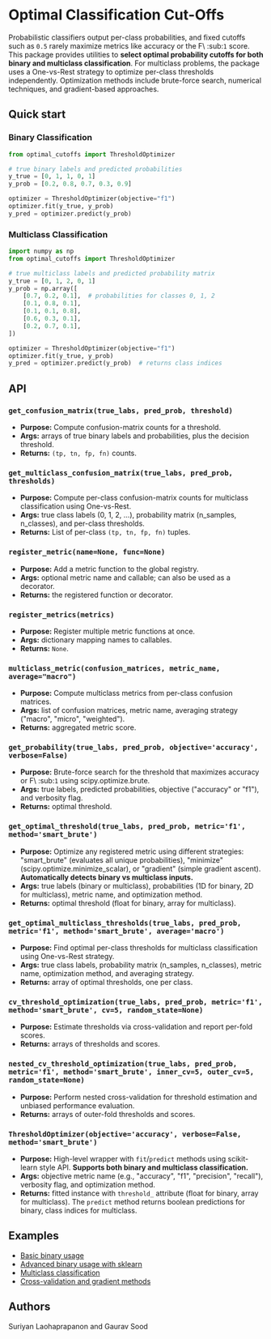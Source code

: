 # Optimal Classification Cut-Offs

Probabilistic classifiers output per-class probabilities, and fixed cutoffs such as ``0.5`` rarely maximize metrics like accuracy or the F\ :sub:`1` score.
This package provides utilities to **select optimal probability cutoffs for both binary and multiclass classification**.
For multiclass problems, the package uses a One-vs-Rest strategy to optimize per-class thresholds independently.
Optimization methods include brute-force search, numerical techniques, and gradient-based approaches.

## Quick start

### Binary Classification
```python
from optimal_cutoffs import ThresholdOptimizer

# true binary labels and predicted probabilities
y_true = [0, 1, 1, 0, 1]
y_prob = [0.2, 0.8, 0.7, 0.3, 0.9]

optimizer = ThresholdOptimizer(objective="f1")
optimizer.fit(y_true, y_prob)
y_pred = optimizer.predict(y_prob)
```

### Multiclass Classification
```python
import numpy as np
from optimal_cutoffs import ThresholdOptimizer

# true multiclass labels and predicted probability matrix
y_true = [0, 1, 2, 0, 1]
y_prob = np.array([
    [0.7, 0.2, 0.1],  # probabilities for classes 0, 1, 2
    [0.1, 0.8, 0.1],
    [0.1, 0.1, 0.8],
    [0.6, 0.3, 0.1],
    [0.2, 0.7, 0.1],
])

optimizer = ThresholdOptimizer(objective="f1")
optimizer.fit(y_true, y_prob)
y_pred = optimizer.predict(y_prob)  # returns class indices
```

## API

### `get_confusion_matrix(true_labs, pred_prob, threshold)`
- **Purpose:** Compute confusion-matrix counts for a threshold.
- **Args:** arrays of true binary labels and probabilities, plus the decision threshold.
- **Returns:** `(tp, tn, fp, fn)` counts.

### `get_multiclass_confusion_matrix(true_labs, pred_prob, thresholds)`
- **Purpose:** Compute per-class confusion-matrix counts for multiclass classification using One-vs-Rest.
- **Args:** true class labels (0, 1, 2, ...), probability matrix (n_samples, n_classes), and per-class thresholds.
- **Returns:** List of per-class `(tp, tn, fp, fn)` tuples.

### `register_metric(name=None, func=None)`
- **Purpose:** Add a metric function to the global registry.
- **Args:** optional metric name and callable; can also be used as a decorator.
- **Returns:** the registered function or decorator.

### `register_metrics(metrics)`
- **Purpose:** Register multiple metric functions at once.
- **Args:** dictionary mapping names to callables.
- **Returns:** `None`.

### `multiclass_metric(confusion_matrices, metric_name, average="macro")`
- **Purpose:** Compute multiclass metrics from per-class confusion matrices.
- **Args:** list of confusion matrices, metric name, averaging strategy ("macro", "micro", "weighted").
- **Returns:** aggregated metric score.

### `get_probability(true_labs, pred_prob, objective='accuracy', verbose=False)`
- **Purpose:** Brute-force search for the threshold that maximizes accuracy or F\ :sub:`1` using scipy.optimize.brute.
- **Args:** true labels, predicted probabilities, objective ("accuracy" or "f1"), and verbosity flag.
- **Returns:** optimal threshold.

### `get_optimal_threshold(true_labs, pred_prob, metric='f1', method='smart_brute')`
- **Purpose:** Optimize any registered metric using different strategies: "smart_brute" (evaluates all unique probabilities), "minimize" (scipy.optimize.minimize_scalar), or "gradient" (simple gradient ascent). **Automatically detects binary vs multiclass inputs.**
- **Args:** true labels (binary or multiclass), probabilities (1D for binary, 2D for multiclass), metric name, and optimization method.
- **Returns:** optimal threshold (float for binary, array for multiclass).

### `get_optimal_multiclass_thresholds(true_labs, pred_prob, metric='f1', method='smart_brute', average='macro')`
- **Purpose:** Find optimal per-class thresholds for multiclass classification using One-vs-Rest strategy.
- **Args:** true class labels, probability matrix (n_samples, n_classes), metric name, optimization method, and averaging strategy.
- **Returns:** array of optimal thresholds, one per class.

### `cv_threshold_optimization(true_labs, pred_prob, metric='f1', method='smart_brute', cv=5, random_state=None)`
- **Purpose:** Estimate thresholds via cross-validation and report per-fold scores.
- **Returns:** arrays of thresholds and scores.

### `nested_cv_threshold_optimization(true_labs, pred_prob, metric='f1', method='smart_brute', inner_cv=5, outer_cv=5, random_state=None)`
- **Purpose:** Perform nested cross-validation for threshold estimation and
  unbiased performance evaluation.
- **Returns:** arrays of outer-fold thresholds and scores.

### `ThresholdOptimizer(objective='accuracy', verbose=False, method='smart_brute')`
- **Purpose:** High-level wrapper with ``fit``/``predict`` methods using scikit-learn style API. **Supports both binary and multiclass classification.**
- **Args:** objective metric name (e.g., "accuracy", "f1", "precision", "recall"), verbosity flag, and optimization method.
- **Returns:** fitted instance with ``threshold_`` attribute (float for binary, array for multiclass). The ``predict`` method returns boolean predictions for binary, class indices for multiclass.

## Examples

- [Basic binary usage](examples/basic_usage.py)
- [Advanced binary usage with sklearn](examples/advanced_usage.ipynb)  
- [Multiclass classification](examples/multiclass_usage.py)
- [Cross-validation and gradient methods](examples/comscore.ipynb)

## Authors

Suriyan Laohaprapanon and Gaurav Sood
